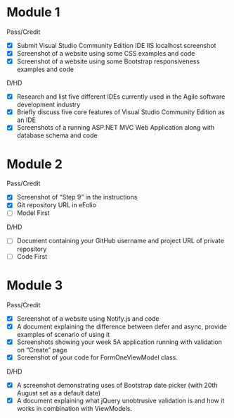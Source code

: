 # Module 1
Pass/Credit
- [x] Submit Visual Studio  Community Edition IDE IIS localhost screenshot
- [x] Screenshot of a website using some CSS examples and code 
- [x] Screenshot of a website using some Bootstrap responsiveness examples and code 

D/HD
- [x] Research and list five different IDEs currently used in the Agile software development industry
- [x] Briefly discuss five core features of Visual Studio  Community Edition as an IDE
- [x] Screenshots of a running ASP.NET MVC Web Application along with database schema and code 

# Module 2
Pass/Credit
- [x] Screenshot of “Step 9” in the instructions 
- [x] Git repository URL in eFolio
- [ ] Model First

D/HD
- [ ] Document containing your GitHub username and project URL of private repository
- [ ] Code First

# Module 3
Pass/Credit
- [x] Screenshot of a website using Notify.js and code
- [x] A document explaining the difference between defer and async, provide examples of scenario of using it
- [x] Screenshots showing your week 5A application running with validation on “Create” page
- [x] Screenshot of your code for FormOneViewModel class.

D/HD
- [x] A screenshot demonstrating uses of Bootstrap date picker (with 20th August set as a default date)
- [x] A document explaining what jQuery unobtrusive validation is and how it works in combination with ViewModels.